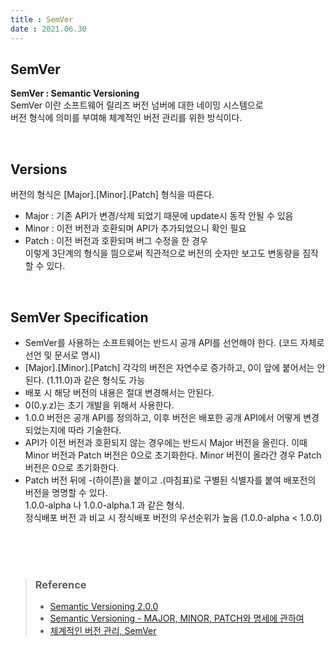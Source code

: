 ```yaml
---
title : SemVer 
date : 2021.06.30
---
```


## SemVer
**SemVer : Semantic Versioning**  
SemVer 이란 소프트웨어 릴리즈 버전 넘버에 대한 네이밍 시스템으로  
버전 형식에 의미를 부여해 체계적인 버전 관리를 위한 방식이다.

<br>

## Versions
버전의 형식은 [Major].[Minor].[Patch] 형식을 따른다.  
* Major : 기존 API가 변경/삭제 되었기 때문에 update시 동작 안될 수 있음  
* Minor : 이전 버전과 호환되며 API가 추가되었으니 확인 필요  
* Patch : 이전 버전과 호환되며 버그 수정을 한 경우  
이렇게 3단계의 형식을 띔으로써 직관적으로 버전의 숫자만 보고도 변동량을 짐작할 수 있다.
  
<br>

## SemVer Specification
* SemVer를 사용하는 소프트웨어는 반드시 공개 API를 선언해야 한다. (코드 자체로 선언 및 문서로 명시)
* [Major].[Minor].[Patch] 각각의 버전은 자연수로 증가하고, 0이 앞에 붙어서는 안된다. (1.11.0)과 같은 형식도 가능
* 배포 시 해당 버전의 내용은 절대 변경해서는 안된다.
* 0(0.y.z)는 초기 개발을 위해서 사용한다.
* 1.0.0 버전은 공개 API를 정의하고, 이후 버전은 배포한 공개 API에서 어떻게 변경되었는지에 따라 기술한다.
* API가 이전 버전과 호환되지 않는 경우에는 반드시 Major 버전을 올린다. 이때 Minor 버전과 Patch 버전은 0으로 초기화한다.
  Minor 버전이 올라간 경우 Patch 버전은 0으로 초기화한다.
* Patch 버전 뒤에 -(하이픈)을 붙이고 .(마침표)로 구별된 식별자를 붙여 배포전의 버전을 명명할 수 있다.  
  1.0.0-alpha 나 1.0.0-alpha.1 과 같은 형식.  
  정식배포 버전 과 비교 시 정식배포 버전의 우선순위가 높음 (1.0.0-alpha < 1.0.0)

<br>
<br>
<br>

> ### Reference
> * [Semantic Versioning 2.0.0](https://semver.org/spec/v2.0.0.html)
> * [Semantic Versioning - MAJOR, MINOR, PATCH와 명세에 관하여](https://velog.io/@slaslaya/Semantic-Versioning-2.0.0-MAJOR-MINOR-PATCH%EC%99%80-%EB%AA%85%EC%84%B8%EC%97%90-%EA%B4%80%ED%95%98%EC%97%AC)
> * [체계적인 버전 관리, SemVer](https://han41858.tistory.com/22)
